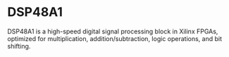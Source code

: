 # DSP48A1
DSP48A1 is a high-speed digital signal processing block in Xilinx FPGAs, optimized for multiplication, addition/subtraction, logic operations, and bit shifting.
